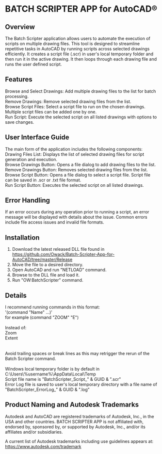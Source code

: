 # BATCH SCRIPTER APP for AutoCAD®

## Overview
The Batch Scripter application allows users to automate the execution of scripts on multiple drawing files. This tool is designed to streamline repetitive tasks in AutoCAD by running scripts across selected drawings efficiently. It creates a script file (.scr) in user's local temporary folder and then run it in the active drawing. It then loops through each drawing file and runs the user defined script.

## Features
Browse and Select Drawings: Add multiple drawing files to the list for batch processing.</br>
Remove Drawings: Remove selected drawing files from the list.</br>
Browse Script Files: Select a script file to run on the chosen drawings. Multiple script files can be added one by one.</br>
Run Script: Execute the selected script on all listed drawings with options to save changes.</br>

## User Interface Guide
The main form of the application includes the following components:</br>
Drawing Files List: Displays the list of selected drawing files for script generation and execution.</br>
Browse Drawings Button: Opens a file dialog to add drawing files to the list.</br>
Remove Drawings Button: Removes selected drawing files from the list.</br>
Browse Script Button: Opens a file dialog to select a script file. Script file can be saved in .scr or .txt file format.</br>
Run Script Button: Executes the selected script on all listed drawings.</br>

## Error Handling
If an error occurs during any operation prior to running a script, an error message will be displayed with details about the issue. Common errors include file access issues and invalid file formats.

## Installation
1. Download the latest released DLL file found in https://github.com/Owack/Batch-Scripter-App-for-AutoCAD/tree/master/Release
2. Move the file to a desired directory.
3. Open AutoCAD and run "NETLOAD" command.
4. Browse to the DLL file and load it.
5. Run "OW:BatchScripter" command.

## Details
I recommend running commands in this format:</br>
'(command "Name" ...)'</br>
for example (command "ZOOM" "E")</br>
</br>
Instead of:</br>
Zoom</br>
Extent</br>
</br>
</br>
Avoid trailing spaces or break lines as this may retrigger the rerun of the Batch Scripter command.</br>
</br>
Windows local temporary folder is by default in C:\Users\\%username%\AppData\Local\Temp</br>
Script file name is "BatchScripter_Script_" & GUID & ".scr"</br>
Error Log file is saved to user's local temporary directory with a file name of "BatchScripter_ErrorLog_" & GUID & ".log"</br>

## Product Naming and Autodesk Trademarks
Autodesk and AutoCAD are registered trademarks of Autodesk, Inc., in the USA and other countries. BATCH SCRIPTER APP is not affiliated with, endorsed by, sponsored by, or supported by Autodesk, Inc., and/or its affiliates and/or subsidiaries.

A current list of Autodesk trademarks including use guidelines appears at: https://www.autodesk.com/trademark
